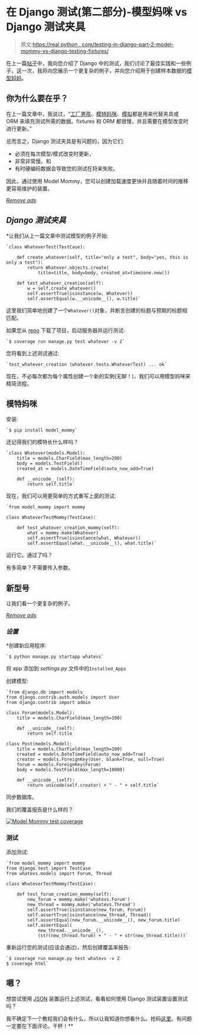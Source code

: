 # 在 Django 测试(第二部分)-模型妈咪 vs Django 测试夹具

> 原文:[https://real python . com/testing-in-django-part-2-model-mommy-vs-django-testing-fixtures/](https://realpython.com/testing-in-django-part-2-model-mommy-vs-django-testing-fixtures/)

在上一篇[帖子](https://realpython.com/testing-in-django-part-1-best-practices-and-examples/)中，我向您介绍了 Django 中的测试，我们讨论了最佳实践和一些例子。这一次，我将向您展示一个更复杂的例子，并向您介绍用于创建样本数据的[模型妈妈](https://github.com/vandersonmota/model_mommy)。

## 你为什么要在乎？

在上一篇文章中，我说过，“[工厂男孩](https://github.com/rbarrois/factory_boy)、[模特妈咪](https://github.com/vandersonmota/model_mommy)、[模拟](https://pypi.python.org/pypi/mock)都是用来代替夹具或 ORM 来填充测试所需的数据。fixtures 和 ORM 都很慢，并且需要在模型改变时进行更新。”

总而言之，Django 测试夹具是有问题的，因为它们:

*   必须在每次模型/模式改变时更新，
*   非常非常慢。和
*   有时硬编码数据会导致您的测试在将来失败。

因此，通过使用 Model Mommy，您可以创建加载速度更快并且随着时间的推移更容易维护的装置。

[*Remove ads*](/account/join/)

## *Django 测试夹具*

 *让我们从上一篇文章中测试模型的例子开始:

```
`class WhateverTest(TestCase):

    def create_whatever(self, title="only a test", body="yes, this is only a test"):
        return Whatever.objects.create(
            title=title, body=body, created_at=timezone.now())

    def test_whatever_creation(self):
        w = self.create_whatever()
        self.assertTrue(isinstance(w, Whatever))
        self.assertEqual(w.__unicode__(), w.title)` 
```

这里我们简单地创建了一个`Whatever()`对象，并断言创建的标题与预期的标题相匹配。

如果您从 [repo](https://github.com/mjhea0/testing-in-django) 下载了项目，启动服务器并运行测试:

```
`$ coverage run manage.py test whatever -v 2` 
```

您将看到上述测试通过:

```
`test_whatever_creation (whatever.tests.WhateverTest) ... ok` 
```

现在，不必每次都为每个属性创建一个新的实例(无聊！)，我们可以用模型妈咪来精简流程。

## 模特妈咪

安装:

```
`$ pip install model_mommy` 
```

还记得我们的模特长什么样吗？

```
`class Whatever(models.Model):
    title = models.CharField(max_length=200)
    body = models.TextField()
    created_at = models.DateTimeField(auto_now_add=True)

    def __unicode__(self):
        return self.title` 
```

现在，我们可以用更简单的方式重写上面的测试:

```
`from model_mommy import mommy

class WhateverTestMommy(TestCase):

    def test_whatever_creation_mommy(self):
        what = mommy.make(Whatever)
        self.assertTrue(isinstance(what, Whatever))
        self.assertEqual(what.__unicode__(), what.title)` 
```

运行它。通过了吗？

有多简单？不需要传入参数。

## 新型号

让我们看一个更复杂的例子。

[*Remove ads*](/account/join/)

### *设置*

 *创建新应用程序:

```
`$ python manage.py startapp whatevs` 
```

将 app 添加到 *settings.py* 文件中的`Installed_Apps`

创建模型:

```
`from django.db import models
from django.contrib.auth.models import User
from django.contrib import admin

class Forum(models.Model):
    title = models.CharField(max_length=100)

    def __unicode__(self):
        return self.title

class Post(models.Model):
    title = models.CharField(max_length=100)
    created = models.DateTimeField(auto_now_add=True)
    creator = models.ForeignKey(User, blank=True, null=True)
    forum = models.ForeignKey(Forum)
    body = models.TextField(max_length=10000)

    def __unicode__(self):
        return unicode(self.creator) + " - " + self.title` 
```

同步数据库。

我们的覆盖报告是什么样的？

[![Model Mommy test coverage](../Images/0b49645777c5b2482f1935b275d0fb67.png)](https://files.realpython.com/media/model-mommy.1c5bb3946c6e.png)

### 测试

添加测试:

```
`from model_mommy import mommy
from django.test import TestCase
from whatevs.models import Forum, Thread

class WhateverTestMommy(TestCase):

    def test_forum_creation_mommy(self):
        new_forum = mommy.make('whatevs.Forum')
        new_thread = mommy.make('whatevs.Thread')
        self.assertTrue(isinstance(new_forum, Forum))
        self.assertTrue(isinstance(new_thread, Thread))
        self.assertEqual(new_forum.__unicode__(), new_forum.title)
        self.assertEqual(
            new_thread.__unicode__(), 
            (str(new_thread.forum) + " - " + str(new_thread.title)))` 
```

重新运行您的测试(应该会通过)，然后创建覆盖率报告:

```
`$ coverage run manage.py test whatevs -v 2
$ coverage html` 
```

## 嗯？

想尝试使用 [JSON](https://realpython.com/python-json/) 装置运行上述测试，看看如何使用 Django 测试装置设置测试吗？

我不确定下一个教程我们会有什么，所以让我知道你想看什么。抢码[这里](https://github.com/mjhea0/testing-in-django)。有问题一定要在下面评论。干杯！**